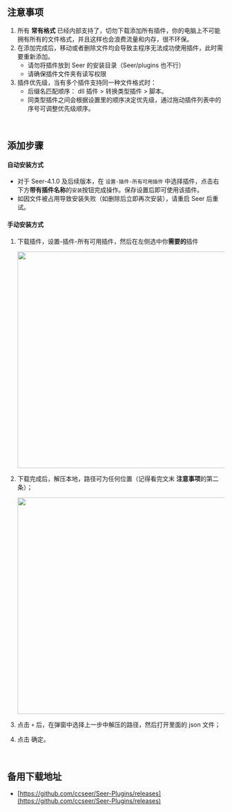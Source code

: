 ## 注意事项

1. 所有 **常有格式** 已经内部支持了，切勿下载添加所有插件，你的电脑上不可能拥有所有的文件格式，并且这样也会浪费流量和内存，很不环保。
2. 在添加完成后，移动或者删除文件均会导致主程序无法成功使用插件，此时需要重新添加。
   - 请勿将插件放到 Seer 的安装目录（Seer/plugins 也不行）
   - 请确保插件文件夹有读写权限
3. 插件优先级，当有多个插件支持同一种文件格式时：
   - 后缀名匹配顺序： dll 插件 > 转换类型插件 > 脚本。
   - 同类型插件之间会根据设置里的顺序决定优先级，通过拖动插件列表中的序号可调整优先级顺序。

<br/>

## 添加步骤

#### 自动安装方式

- 对于 Seer-4.1.0 及后续版本，在 `设置-插件-所有可用插件` 中选择插件，点击右下方**带有插件名称**的`安装`按钮完成操作。保存设置后即可使用该插件。
- 如因文件被占用导致安装失败（如删除后立即再次安装），请重启 Seer 后重试。

#### 手动安装方式

1. 下载插件，设置-插件-所有可用插件，然后在左侧选中你**需要的**插件  
   
   <img src="https://raw.githubusercontent.com/wiki/ccseer/Seer/res/2022-12-17-17-42-16.png" width="500">
2. 下载完成后，解压本地，路径可为任何位置（记得看完文末 **注意事项**的第二条）；
   
   <img src="https://raw.githubusercontent.com/wiki/ccseer/Seer/res/2022-12-17-17-41-40.png" width="500">
3. 点击 `+` 后，在弹窗中选择上一步中解压的路径，然后打开里面的 json 文件；
4. 点击 确定。

<br/>

## 备用下载地址

<!-- - [https://cowtransfer.com/s/86d5f7f17b7f4d](https://cowtransfer.com/s/86d5f7f17b7f4d) 点击链接查看 [ Seer Plugins ] ，或访问奶牛快传 cowtransfer.com 输入传输口令 etoxm1 查看； -->

- [https://github.com/ccseer/Seer-Plugins/releases](https://github.com/ccseer/Seer-Plugins/releases)
